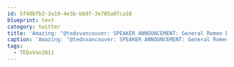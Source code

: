 ```yaml
---
id: 5f40bfb2-3a19-4e3b-b8df-3e705a07ca16
blueprint: text
category: twitter
title: 'Amazing: "@tedxvancouver: SPEAKER ANNOUNCEMENT: General Romeo Dallaire will be speaking at #TEDxVan2011"'
caption: 'Amazing: "@tedxvancouver: SPEAKER ANNOUNCEMENT: General Romeo Dallaire will be speaking at <span class="hashtag hashtag_local">#<a href="http://tweettemp.darylchymko.ca/?tag=tedxvan2011">TEDxVan2011</a>"'
tags:
  - TEDxVan2011
---
```


